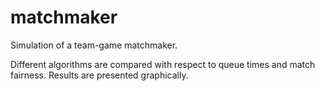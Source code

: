 # matchmaker
Simulation of a team-game matchmaker. 

Different algorithms are compared with respect to queue times and match fairness. Results are presented graphically.
